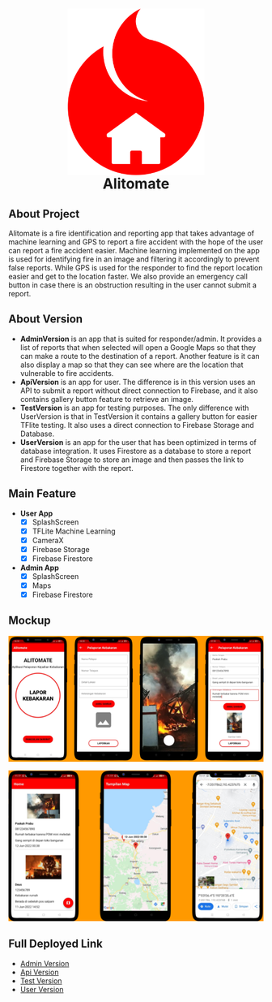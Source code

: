 <h1 align="center">
  <img align="center" src="/misc/images/icon.png"  width="270"></img>
<br>
Alitomate
</h1>

## About Project
Alitomate is a fire identification and reporting app that takes advantage of machine learning and GPS to report a fire accident with the hope of the user can report a fire accident easier. Machine learning implemented on the app is used for identifying fire in an image and filtering it accordingly to prevent false reports. While GPS is used for the responder to find the report location easier and get to the location faster. We also provide an emergency call button in case there is an obstruction resulting in the user cannot submit a report.

## About Version
- **AdminVersion** is an app that is suited for responder/admin. It provides a list of reports that when selected will open a Google Maps so that they can make a route to the destination of a report. Another feature is it can also display a map so that they can see where are the location that vulnerable to fire accidents.
- **ApiVersion** is an app for user. The difference is in this version uses an API to submit a report without direct connection to Firebase, and it also contains gallery button feature to retrieve an image.
- **TestVersion** is an app for testing purposes. The only difference with UserVersion is that in TestVersion it contains a gallery button for easier TFlite testing. It also uses a direct connection to Firebase Storage and Database.
- **UserVersion** is an app for the user that has been optimized in terms of database integration. It uses Firestore as a database to store a report and Firebase Storage to store an image and then passes the link to Firestore together with the report.

## Main Feature
- **User App**
  - [x] SplashScreen
  - [x] TFLite Machine Learning
  - [x] CameraX
  - [x] Firebase Storage
  - [x] Firebase Firestore
- **Admin App** 
  - [x] SplashScreen
  - [x] Maps
  - [x] Firebase Firestore

## Mockup
<p align="center">
  <img src="/misc/images/usermockup.png" width="600">
</p>
<p align="center">
  <img src="/misc/images/adminmockup.png" width="600">
</p>

## Full Deployed Link
- [Admin Version](https://drive.google.com/file/d/15wc3a_kOF-4PFnlQkdpkPAzfFocFOX4K/view?usp=sharing)
- [Api Version](https://drive.google.com/file/d/17UNNj2UdYA6GER3bLB47VegwYh809wWQ/view?usp=sharing)
- [Test Version](https://drive.google.com/file/d/1pIPKkbbKj5EHuqiykbCtT8K17nOf7UkP/view?usp=sharing)
- [User Version](https://drive.google.com/file/d/1LF2OvW46NCDiTYnEOB8Es3FYF5Svr0Pk/view?usp=sharing)
